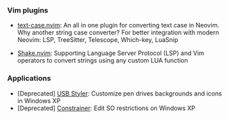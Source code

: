 ### Vim plugins

- [text-case.nvim](https://github.com/johmsalas/text-case.nvim): An all in one plugin for converting text case in Neovim. Why another string case converter? For better integration with modern Neovim: LSP, TreeSitter, Telescope, Which-key, LuaSnip

- [Shake.nvim](https://github.com/johmsalas/shake.nvim): Supporting Language Server Protocol (LSP) and Vim operators to convert strings using any custom LUA function

### Applications

- \[Deprecated\] [USB Styler](https://github.com/johmsalas/USB-Styler): Customize pen drives backgrounds and icons in Windows XP
- \[Deprecated\] [Constrainer](https://github.com/johmsalas/Constrainer): Edit SO restrictions on Windows XP

<!--
**johmsalas/johmsalas** is a ✨ _special_ ✨ repository because its `README.md` (this file) appears on your GitHub profile.
